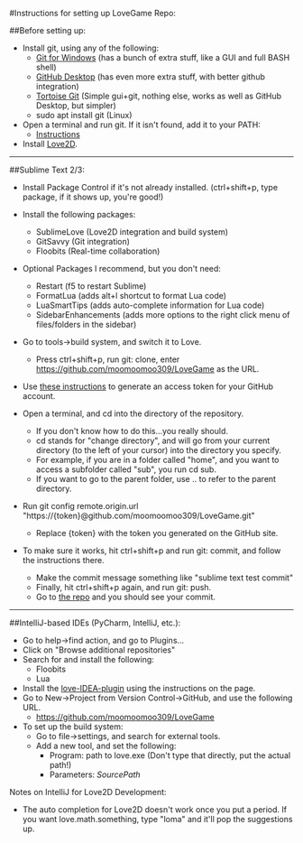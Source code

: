 #Instructions for setting up LoveGame Repo:


##Before setting up:
* Install git, using any of the following:
  * [Git for Windows](https://git-for-windows.github.io/) (has a bunch of extra stuff, like a GUI and full BASH shell)
  * [GitHub Desktop](https://desktop.github.com/) (has even more extra stuff, with better github integration)
  * [Tortoise Git](https://tortoisegit.org/) (Simple gui+git, nothing else, works as well as GitHub Desktop, but simpler)
  * sudo apt install git (Linux)
* Open a terminal and run git. If it isn't found, add it to your PATH:
  * [Instructions](https://www.kb.wisc.edu/cae/page.php?id=24500)
* Install [Love2D](https://love2d.org/).

---
##Sublime Text 2/3:
  * Install Package Control if it's not already installed. (ctrl+shift+p, type package, if it shows up, you're good!)
	
  * Install the following packages:
     * SublimeLove (Love2D integration and build system)
     * GitSavvy (Git integration)
     * Floobits (Real-time collaboration)
	
  * Optional Packages I recommend, but you don't need: 
     * Restart (f5 to restart Sublime)
     * FormatLua (adds alt+l shortcut to format Lua code)
     * LuaSmartTips (adds auto-complete information for Lua code)
     * SidebarEnhancements (adds more options to the right click menu of files/folders in the sidebar)
	
  * Go to tools->build system, and switch it to Love.
	  * Press ctrl+shift+p, run git: clone, enter https://github.com/moomoomoo309/LoveGame as the URL.
	
  * Use [these instructions](https://help.github.com/articles/creating-an-access-token-for-command-line-use/) to generate an access token for your GitHub account.
	
  * Open a terminal, and cd into the directory of the repository.
     * If you don't know how to do this...you really should.
     * cd stands for "change directory", and will go from your current directory (to the left of your cursor) into the directory you specify.
     * For example, if you are in a folder called "home", and you want to access a subfolder called "sub", you run cd sub.
     * If you want to go to the parent folder, use .. to refer to the parent directory.
	
  * Run git config remote.origin.url "https://{token}@github.com/moomoomoo309/LoveGame.git"
     * Replace {token} with the token you generated on the GitHub site.
	
  * To make sure it works, hit ctrl+shift+p and run git: commit, and follow the instructions there.
     * Make the commit message something like "sublime text test commit"
     * Finally, hit ctrl+shift+p again, and run git: push.
     * Go to [the repo](https://github.com/moomoomoo309/LoveGame) and you should see your commit.  

---
##IntelliJ-based IDEs (PyCharm, IntelliJ, etc.):
  * Go to help->find action, and go to Plugins...
  * Click on "Browse additional repositories"
  * Search for and install the following:
    * Floobits
    * Lua
  * Install the [love-IDEA-plugin](https://github.com/rm-code/love-IDEA-plugin) using the instructions on the page.
  * Go to New->Project from Version Control->GitHub, and use the following URL.
     * https://github.com/moomoomoo309/LoveGame
  * To set up the build system:
     * Go to file->settings, and search for external tools.
     * Add a new tool, and set the following:
       * Program: path to love.exe (Don't type that directly, put the actual path!)
       * Parameters: $SourcePath$
     
  
Notes on IntelliJ for Love2D Development:
* The auto completion for Love2D doesn't work once you put a period. If you want love.math.something, type "loma" and it'll pop the suggestions up. 
		
